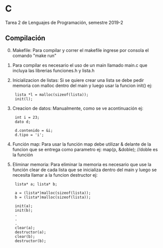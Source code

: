 # C
Tarea 2 de Lenguajes de Programación, semestre 2019-2

## Compilación

0. Makefile: Para compilar y correr el makefile ingrese por consola el comando "make run"

1. Para compilar es necesario el uso de un main llamado main.c que incluya las librerias
   funciones.h y lista.h

2. Inicializacion de listas: Si se quiere crear una lista se debe pedir memoria con malloc dentro del main y luego usar la funcion init()
   ej:
   ```
	lista *l = malloc(sizeof(lista));
	init(l);
	```
3. Creacion de datos: Manualmente, como se ve acontinuación
   ej:
   ```
	int i = 23;
	dato d;

	d.contenido = &i;
	d.tipo = 'i';
	```
4. Función map: Para usar la función map debe utilizar & delante de la funcion que se entrega como parametro
   ej:
	map(p, &doble);  //doble es la función

5. Eliminar memoria: Para eliminar la memoria es necesario que use la función clear de cada lista que se inicializa dentro del main
                     y luego se necesita llamar a la funcion destructor
   ej:
   ```
	lista* a; lista* b;

	a = (lista*)malloc(sizeof(lista));
	b = (lista*)malloc(sizeof(lista));

	init(a);
	init(b);
	.
	.
	.
	clear(a);
	destructor(a);
	clear(b);
	destructor(b);
  ```
